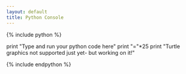 ```yaml
---
layout: default
title: Python Console
---
```


{% include python %}

print "Type and run your python code here"
print "="*25
print "Turtle graphics not supported just yet- but working on it!"

{% include endpython %}
